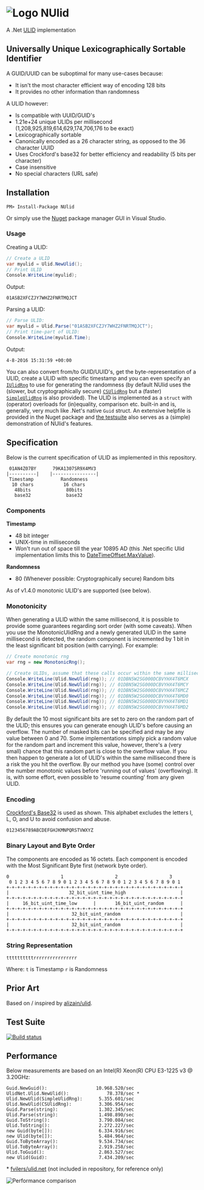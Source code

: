 # ![Logo](https://raw.githubusercontent.com/RobThree/NUlid/master/logo.png) NUlid
A .Net [ULID](https://github.com/alizain/ulid/blob/master/README.md) implementation

## Universally Unique Lexicographically Sortable Identifier

A GUID/UUID can be suboptimal for many use-cases because:

- It isn't the most character efficient way of encoding 128 bits
- It provides no other information than randomness

A ULID however:

- Is compatible with UUID/GUID's
- 1.21e+24 unique ULIDs per millisecond (1,208,925,819,614,629,174,706,176 to be exact)
- Lexicographically sortable
- Canonically encoded as a 26 character string, as opposed to the 36 character UUID
- Uses Crockford's base32 for better efficiency and readability (5 bits per character)
- Case insensitive
- No special characters (URL safe)

## Installation

```
PM> Install-Package NUlid
```
Or simply use the [Nuget](https://www.nuget.org/) package manager GUI in Visual Studio.

### Usage

Creating a ULID:

```c#
// Create a ULID
var myulid = Ulid.NewUlid();
// Print ULID
Console.WriteLine(myulid);
```
Output:

`01ASB2XFCZJY7WHZ2FNRTMQJCT`

Parsing a ULID:

```c#
// Parse ULID:
var myulid = Ulid.Parse("01ASB2XFCZJY7WHZ2FNRTMQJCT");
// Print time-part of ULID:
Console.WriteLine(myulid.Time);
```
Output:

`4-8-2016 15:31:59 +00:00`

You can also convert from/to GUID/UUID's, get the byte-representation of a ULID, create a ULID with specific timestamp and you can even specify an [`IUlidRng`](NUlid/Rng/IUlidRng.cs) to use for generating the randomness (by default NUlid uses the (slower, but cryptographically secure) [`CSUlidRng`](NUlid/Rng/CSUlidRng.cs) but a (faster) [`SimpleUlidRng`](NUlid/Rng/SimpleUlidRng.cs) is also provided). The ULID is implemented as a `struct` with (operator) overloads for (in)equality, comparison etc. built-in and is, generally, very much like .Net's native `Guid` struct. An extensive helpfile is provided in the Nuget package and [the testsuite](NUlid.Tests) also serves as a (simple) demonstration of NUlid's features.

## Specification

Below is the current specification of ULID as implemented in this repository.

```
 01AN4Z07BY      79KA1307SR9X4MV3
|----------|    |----------------|
 Timestamp          Randomness
  10 chars           16 chars
   48bits             80bits
   base32             base32
```

### Components

**Timestamp**
- 48 bit integer
- UNIX-time in milliseconds
- Won't run out of space till the year 10895 AD (this .Net specific Ulid implementation limits this to [DateTimeOffset.MaxValue](https://msdn.microsoft.com/en-us/library/system.datetimeoffset.maxvalue.aspx)).

**Randomness**
- 80 (Whenever possible: Cryptographically secure) Random bits

As of v1.4.0 monotonic ULID's are supported (see below).

### Monotonicity
When generating a ULID within the same millisecond, it is possible to provide some guarantees regarding sort order (with some caveats). When you use the MonotonicUlidRng and a newly generated ULID in the same millisecond is detected, the random component is incremented by 1 bit in the least significant bit position (with carrying). For example: 

```c#
// Create monotonic rng
var rng = new MonotonicRng();

// Create ULIDs, assume that these calls occur within the same millisecond:
Console.WriteLine(Ulid.NewUlid(rng)); // 01DBN5W2SG000DCBVYHX4T6MCX
Console.WriteLine(Ulid.NewUlid(rng)); // 01DBN5W2SG000DCBVYHX4T6MCY
Console.WriteLine(Ulid.NewUlid(rng)); // 01DBN5W2SG000DCBVYHX4T6MCZ
Console.WriteLine(Ulid.NewUlid(rng)); // 01DBN5W2SG000DCBVYHX4T6MD0
Console.WriteLine(Ulid.NewUlid(rng)); // 01DBN5W2SG000DCBVYHX4T6MD1
Console.WriteLine(Ulid.NewUlid(rng)); // 01DBN5W2SG000DCBVYHX4T6MD2
```

By default the 10 most significant bits are set to zero on the random part of the ULID; this ensures you can generate enough ULID's before causing an overflow. The number of masked bits can be specified and may be any value between 0 and 70. Some implementations simply pick a random value for the random part and increment this value, however, there's a (very small) chance that this random part is close to the overflow value. If you then happen to generate a lot of ULID's within the same millisecond there is a risk the you hit the overflow. By our method you have (some) control over the number monotonic values before 'running out of values' (overflowing). It is, with some effort, even possible to 'resume counting' from any given ULID. 

### Encoding

[Crockford's Base32](http://www.crockford.com/wrmg/base32.html) is used as shown. This alphabet excludes the letters I, L, O, and U to avoid confusion and abuse.

```
0123456789ABCDEFGHJKMNPQRSTVWXYZ
```

### Binary Layout and Byte Order

The components are encoded as 16 octets. Each component is encoded with the Most Significant Byte first (network byte order).

```
0                   1                   2                   3
 0 1 2 3 4 5 6 7 8 9 0 1 2 3 4 5 6 7 8 9 0 1 2 3 4 5 6 7 8 9 0 1
+-+-+-+-+-+-+-+-+-+-+-+-+-+-+-+-+-+-+-+-+-+-+-+-+-+-+-+-+-+-+-+-+
|                      32_bit_uint_time_high                    |
+-+-+-+-+-+-+-+-+-+-+-+-+-+-+-+-+-+-+-+-+-+-+-+-+-+-+-+-+-+-+-+-+
|     16_bit_uint_time_low      |       16_bit_uint_random      |
+-+-+-+-+-+-+-+-+-+-+-+-+-+-+-+-+-+-+-+-+-+-+-+-+-+-+-+-+-+-+-+-+
|                       32_bit_uint_random                      |
+-+-+-+-+-+-+-+-+-+-+-+-+-+-+-+-+-+-+-+-+-+-+-+-+-+-+-+-+-+-+-+-+
|                       32_bit_uint_random                      |
+-+-+-+-+-+-+-+-+-+-+-+-+-+-+-+-+-+-+-+-+-+-+-+-+-+-+-+-+-+-+-+-+
```

### String Representation

```
ttttttttttrrrrrrrrrrrrrrrr
```

Where:
`t` is Timestamp
`r` is Randomness

## Prior Art

Based on / inspired by [alizain/ulid](https://github.com/alizain/ulid).

## Test Suite

[![Build status](https://ci.appveyor.com/api/projects/status/y4vvtyfi9qwvjclm?svg=true)](https://ci.appveyor.com/project/RobIII/nulid)

## Performance

Below measurements are based on an Intel(R) Xeon(R) CPU E3-1225 v3 @ 3.20GHz:

```
Guid.NewGuid():                  10.968.520/sec
UlidNet.Ulid.NewUlid():              78.378/sec *
Ulid.NewUlid(SimpleUlidRng):      5.355.601/sec
Ulid.NewUlid(CSUlidRng):          3.306.954/sec
Guid.Parse(string):               1.302.345/sec
Ulid.Parse(string):               1.498.890/sec
Guid.ToString():                  3.790.084/sec
Ulid.ToString():                  2.272.227/sec
new Guid(byte[]):                 6.334.916/sec
new Ulid(byte[]):                 5.484.964/sec
Guid.ToByteArray():               9.534.734/sec
Ulid.ToByteArray():               2.919.258/sec
Ulid.ToGuid():                    2.863.527/sec
new Ulid(Guid):                   7.434.209/sec
```
\* [fvilers/ulid.net](https://github.com/fvilers/ulid.net) (not included in repository, for reference only)

![Performance comparison](https://raw.githubusercontent.com/RobThree/NUlid/master/NUlid.Performance/results/comparison-v1.1.png)
